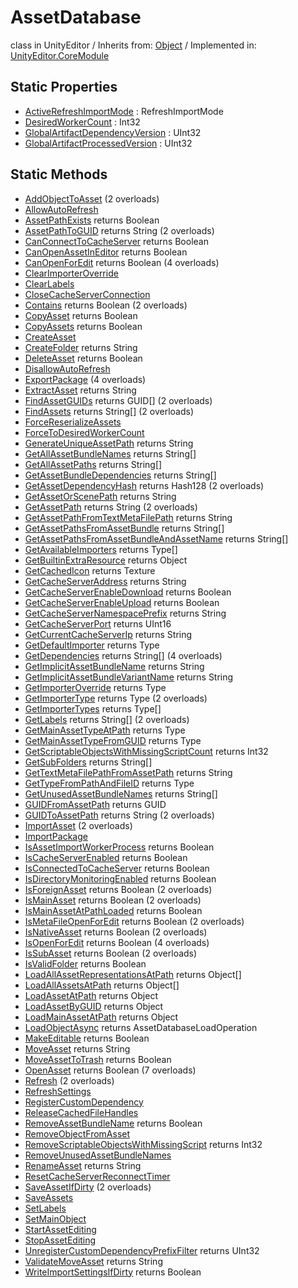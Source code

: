 # AssetDatabase
class in UnityEditor
 / Inherits from: <a href="https://docs.unity3d.com/6000.2/Documentation/ScriptReference/Object.html">Object</a> / Implemented in: <a href="https://docs.unity3d.com/6000.2/Documentation/ScriptReference/UnityEditor.CoreModule.html">UnityEditor.CoreModule</a>

## Static Properties
- <a href="https://docs.unity3d.com/6000.2/Documentation/ScriptReference/AssetDatabase-ActiveRefreshImportMode.html">ActiveRefreshImportMode</a> : RefreshImportMode
- <a href="https://docs.unity3d.com/6000.2/Documentation/ScriptReference/AssetDatabase-DesiredWorkerCount.html">DesiredWorkerCount</a> : Int32
- <a href="https://docs.unity3d.com/6000.2/Documentation/ScriptReference/AssetDatabase-GlobalArtifactDependencyVersion.html">GlobalArtifactDependencyVersion</a> : UInt32
- <a href="https://docs.unity3d.com/6000.2/Documentation/ScriptReference/AssetDatabase-GlobalArtifactProcessedVersion.html">GlobalArtifactProcessedVersion</a> : UInt32

## Static Methods
- <a href="https://docs.unity3d.com/6000.2/Documentation/ScriptReference/AssetDatabase.AddObjectToAsset.html">AddObjectToAsset</a> (2 overloads)
- <a href="https://docs.unity3d.com/6000.2/Documentation/ScriptReference/AssetDatabase.AllowAutoRefresh.html">AllowAutoRefresh</a>
- <a href="https://docs.unity3d.com/6000.2/Documentation/ScriptReference/AssetDatabase.AssetPathExists.html">AssetPathExists</a> returns Boolean
- <a href="https://docs.unity3d.com/6000.2/Documentation/ScriptReference/AssetDatabase.AssetPathToGUID.html">AssetPathToGUID</a> returns String (2 overloads)
- <a href="https://docs.unity3d.com/6000.2/Documentation/ScriptReference/AssetDatabase.CanConnectToCacheServer.html">CanConnectToCacheServer</a> returns Boolean
- <a href="https://docs.unity3d.com/6000.2/Documentation/ScriptReference/AssetDatabase.CanOpenAssetInEditor.html">CanOpenAssetInEditor</a> returns Boolean
- <a href="https://docs.unity3d.com/6000.2/Documentation/ScriptReference/AssetDatabase.CanOpenForEdit.html">CanOpenForEdit</a> returns Boolean (4 overloads)
- <a href="https://docs.unity3d.com/6000.2/Documentation/ScriptReference/AssetDatabase.ClearImporterOverride.html">ClearImporterOverride</a>
- <a href="https://docs.unity3d.com/6000.2/Documentation/ScriptReference/AssetDatabase.ClearLabels.html">ClearLabels</a>
- <a href="https://docs.unity3d.com/6000.2/Documentation/ScriptReference/AssetDatabase.CloseCacheServerConnection.html">CloseCacheServerConnection</a>
- <a href="https://docs.unity3d.com/6000.2/Documentation/ScriptReference/AssetDatabase.Contains.html">Contains</a> returns Boolean (2 overloads)
- <a href="https://docs.unity3d.com/6000.2/Documentation/ScriptReference/AssetDatabase.CopyAsset.html">CopyAsset</a> returns Boolean
- <a href="https://docs.unity3d.com/6000.2/Documentation/ScriptReference/AssetDatabase.CopyAssets.html">CopyAssets</a> returns Boolean
- <a href="https://docs.unity3d.com/6000.2/Documentation/ScriptReference/AssetDatabase.CreateAsset.html">CreateAsset</a>
- <a href="https://docs.unity3d.com/6000.2/Documentation/ScriptReference/AssetDatabase.CreateFolder.html">CreateFolder</a> returns String
- <a href="https://docs.unity3d.com/6000.2/Documentation/ScriptReference/AssetDatabase.DeleteAsset.html">DeleteAsset</a> returns Boolean
- <a href="https://docs.unity3d.com/6000.2/Documentation/ScriptReference/AssetDatabase.DisallowAutoRefresh.html">DisallowAutoRefresh</a>
- <a href="https://docs.unity3d.com/6000.2/Documentation/ScriptReference/AssetDatabase.ExportPackage.html">ExportPackage</a> (4 overloads)
- <a href="https://docs.unity3d.com/6000.2/Documentation/ScriptReference/AssetDatabase.ExtractAsset.html">ExtractAsset</a> returns String
- <a href="https://docs.unity3d.com/6000.2/Documentation/ScriptReference/AssetDatabase.FindAssetGUIDs.html">FindAssetGUIDs</a> returns GUID[] (2 overloads)
- <a href="https://docs.unity3d.com/6000.2/Documentation/ScriptReference/AssetDatabase.FindAssets.html">FindAssets</a> returns String[] (2 overloads)
- <a href="https://docs.unity3d.com/6000.2/Documentation/ScriptReference/AssetDatabase.ForceReserializeAssets.html">ForceReserializeAssets</a>
- <a href="https://docs.unity3d.com/6000.2/Documentation/ScriptReference/AssetDatabase.ForceToDesiredWorkerCount.html">ForceToDesiredWorkerCount</a>
- <a href="https://docs.unity3d.com/6000.2/Documentation/ScriptReference/AssetDatabase.GenerateUniqueAssetPath.html">GenerateUniqueAssetPath</a> returns String
- <a href="https://docs.unity3d.com/6000.2/Documentation/ScriptReference/AssetDatabase.GetAllAssetBundleNames.html">GetAllAssetBundleNames</a> returns String[]
- <a href="https://docs.unity3d.com/6000.2/Documentation/ScriptReference/AssetDatabase.GetAllAssetPaths.html">GetAllAssetPaths</a> returns String[]
- <a href="https://docs.unity3d.com/6000.2/Documentation/ScriptReference/AssetDatabase.GetAssetBundleDependencies.html">GetAssetBundleDependencies</a> returns String[]
- <a href="https://docs.unity3d.com/6000.2/Documentation/ScriptReference/AssetDatabase.GetAssetDependencyHash.html">GetAssetDependencyHash</a> returns Hash128 (2 overloads)
- <a href="https://docs.unity3d.com/6000.2/Documentation/ScriptReference/AssetDatabase.GetAssetOrScenePath.html">GetAssetOrScenePath</a> returns String
- <a href="https://docs.unity3d.com/6000.2/Documentation/ScriptReference/AssetDatabase.GetAssetPath.html">GetAssetPath</a> returns String (2 overloads)
- <a href="https://docs.unity3d.com/6000.2/Documentation/ScriptReference/AssetDatabase.GetAssetPathFromTextMetaFilePath.html">GetAssetPathFromTextMetaFilePath</a> returns String
- <a href="https://docs.unity3d.com/6000.2/Documentation/ScriptReference/AssetDatabase.GetAssetPathsFromAssetBundle.html">GetAssetPathsFromAssetBundle</a> returns String[]
- <a href="https://docs.unity3d.com/6000.2/Documentation/ScriptReference/AssetDatabase.GetAssetPathsFromAssetBundleAndAssetName.html">GetAssetPathsFromAssetBundleAndAssetName</a> returns String[]
- <a href="https://docs.unity3d.com/6000.2/Documentation/ScriptReference/AssetDatabase.GetAvailableImporters.html">GetAvailableImporters</a> returns Type[]
- <a href="https://docs.unity3d.com/6000.2/Documentation/ScriptReference/AssetDatabase.GetBuiltinExtraResource.html">GetBuiltinExtraResource</a> returns Object
- <a href="https://docs.unity3d.com/6000.2/Documentation/ScriptReference/AssetDatabase.GetCachedIcon.html">GetCachedIcon</a> returns Texture
- <a href="https://docs.unity3d.com/6000.2/Documentation/ScriptReference/AssetDatabase.GetCacheServerAddress.html">GetCacheServerAddress</a> returns String
- <a href="https://docs.unity3d.com/6000.2/Documentation/ScriptReference/AssetDatabase.GetCacheServerEnableDownload.html">GetCacheServerEnableDownload</a> returns Boolean
- <a href="https://docs.unity3d.com/6000.2/Documentation/ScriptReference/AssetDatabase.GetCacheServerEnableUpload.html">GetCacheServerEnableUpload</a> returns Boolean
- <a href="https://docs.unity3d.com/6000.2/Documentation/ScriptReference/AssetDatabase.GetCacheServerNamespacePrefix.html">GetCacheServerNamespacePrefix</a> returns String
- <a href="https://docs.unity3d.com/6000.2/Documentation/ScriptReference/AssetDatabase.GetCacheServerPort.html">GetCacheServerPort</a> returns UInt16
- <a href="https://docs.unity3d.com/6000.2/Documentation/ScriptReference/AssetDatabase.GetCurrentCacheServerIp.html">GetCurrentCacheServerIp</a> returns String
- <a href="https://docs.unity3d.com/6000.2/Documentation/ScriptReference/AssetDatabase.GetDefaultImporter.html">GetDefaultImporter</a> returns Type
- <a href="https://docs.unity3d.com/6000.2/Documentation/ScriptReference/AssetDatabase.GetDependencies.html">GetDependencies</a> returns String[] (4 overloads)
- <a href="https://docs.unity3d.com/6000.2/Documentation/ScriptReference/AssetDatabase.GetImplicitAssetBundleName.html">GetImplicitAssetBundleName</a> returns String
- <a href="https://docs.unity3d.com/6000.2/Documentation/ScriptReference/AssetDatabase.GetImplicitAssetBundleVariantName.html">GetImplicitAssetBundleVariantName</a> returns String
- <a href="https://docs.unity3d.com/6000.2/Documentation/ScriptReference/AssetDatabase.GetImporterOverride.html">GetImporterOverride</a> returns Type
- <a href="https://docs.unity3d.com/6000.2/Documentation/ScriptReference/AssetDatabase.GetImporterType.html">GetImporterType</a> returns Type (2 overloads)
- <a href="https://docs.unity3d.com/6000.2/Documentation/ScriptReference/AssetDatabase.GetImporterTypes.html">GetImporterTypes</a> returns Type[]
- <a href="https://docs.unity3d.com/6000.2/Documentation/ScriptReference/AssetDatabase.GetLabels.html">GetLabels</a> returns String[] (2 overloads)
- <a href="https://docs.unity3d.com/6000.2/Documentation/ScriptReference/AssetDatabase.GetMainAssetTypeAtPath.html">GetMainAssetTypeAtPath</a> returns Type
- <a href="https://docs.unity3d.com/6000.2/Documentation/ScriptReference/AssetDatabase.GetMainAssetTypeFromGUID.html">GetMainAssetTypeFromGUID</a> returns Type
- <a href="https://docs.unity3d.com/6000.2/Documentation/ScriptReference/AssetDatabase.GetScriptableObjectsWithMissingScriptCount.html">GetScriptableObjectsWithMissingScriptCount</a> returns Int32
- <a href="https://docs.unity3d.com/6000.2/Documentation/ScriptReference/AssetDatabase.GetSubFolders.html">GetSubFolders</a> returns String[]
- <a href="https://docs.unity3d.com/6000.2/Documentation/ScriptReference/AssetDatabase.GetTextMetaFilePathFromAssetPath.html">GetTextMetaFilePathFromAssetPath</a> returns String
- <a href="https://docs.unity3d.com/6000.2/Documentation/ScriptReference/AssetDatabase.GetTypeFromPathAndFileID.html">GetTypeFromPathAndFileID</a> returns Type
- <a href="https://docs.unity3d.com/6000.2/Documentation/ScriptReference/AssetDatabase.GetUnusedAssetBundleNames.html">GetUnusedAssetBundleNames</a> returns String[]
- <a href="https://docs.unity3d.com/6000.2/Documentation/ScriptReference/AssetDatabase.GUIDFromAssetPath.html">GUIDFromAssetPath</a> returns GUID
- <a href="https://docs.unity3d.com/6000.2/Documentation/ScriptReference/AssetDatabase.GUIDToAssetPath.html">GUIDToAssetPath</a> returns String (2 overloads)
- <a href="https://docs.unity3d.com/6000.2/Documentation/ScriptReference/AssetDatabase.ImportAsset.html">ImportAsset</a> (2 overloads)
- <a href="https://docs.unity3d.com/6000.2/Documentation/ScriptReference/AssetDatabase.ImportPackage.html">ImportPackage</a>
- <a href="https://docs.unity3d.com/6000.2/Documentation/ScriptReference/AssetDatabase.IsAssetImportWorkerProcess.html">IsAssetImportWorkerProcess</a> returns Boolean
- <a href="https://docs.unity3d.com/6000.2/Documentation/ScriptReference/AssetDatabase.IsCacheServerEnabled.html">IsCacheServerEnabled</a> returns Boolean
- <a href="https://docs.unity3d.com/6000.2/Documentation/ScriptReference/AssetDatabase.IsConnectedToCacheServer.html">IsConnectedToCacheServer</a> returns Boolean
- <a href="https://docs.unity3d.com/6000.2/Documentation/ScriptReference/AssetDatabase.IsDirectoryMonitoringEnabled.html">IsDirectoryMonitoringEnabled</a> returns Boolean
- <a href="https://docs.unity3d.com/6000.2/Documentation/ScriptReference/AssetDatabase.IsForeignAsset.html">IsForeignAsset</a> returns Boolean (2 overloads)
- <a href="https://docs.unity3d.com/6000.2/Documentation/ScriptReference/AssetDatabase.IsMainAsset.html">IsMainAsset</a> returns Boolean (2 overloads)
- <a href="https://docs.unity3d.com/6000.2/Documentation/ScriptReference/AssetDatabase.IsMainAssetAtPathLoaded.html">IsMainAssetAtPathLoaded</a> returns Boolean
- <a href="https://docs.unity3d.com/6000.2/Documentation/ScriptReference/AssetDatabase.IsMetaFileOpenForEdit.html">IsMetaFileOpenForEdit</a> returns Boolean (2 overloads)
- <a href="https://docs.unity3d.com/6000.2/Documentation/ScriptReference/AssetDatabase.IsNativeAsset.html">IsNativeAsset</a> returns Boolean (2 overloads)
- <a href="https://docs.unity3d.com/6000.2/Documentation/ScriptReference/AssetDatabase.IsOpenForEdit.html">IsOpenForEdit</a> returns Boolean (4 overloads)
- <a href="https://docs.unity3d.com/6000.2/Documentation/ScriptReference/AssetDatabase.IsSubAsset.html">IsSubAsset</a> returns Boolean (2 overloads)
- <a href="https://docs.unity3d.com/6000.2/Documentation/ScriptReference/AssetDatabase.IsValidFolder.html">IsValidFolder</a> returns Boolean
- <a href="https://docs.unity3d.com/6000.2/Documentation/ScriptReference/AssetDatabase.LoadAllAssetRepresentationsAtPath.html">LoadAllAssetRepresentationsAtPath</a> returns Object[]
- <a href="https://docs.unity3d.com/6000.2/Documentation/ScriptReference/AssetDatabase.LoadAllAssetsAtPath.html">LoadAllAssetsAtPath</a> returns Object[]
- <a href="https://docs.unity3d.com/6000.2/Documentation/ScriptReference/AssetDatabase.LoadAssetAtPath.html">LoadAssetAtPath</a> returns Object
- <a href="https://docs.unity3d.com/6000.2/Documentation/ScriptReference/AssetDatabase.LoadAssetByGUID.html">LoadAssetByGUID</a> returns Object
- <a href="https://docs.unity3d.com/6000.2/Documentation/ScriptReference/AssetDatabase.LoadMainAssetAtPath.html">LoadMainAssetAtPath</a> returns Object
- <a href="https://docs.unity3d.com/6000.2/Documentation/ScriptReference/AssetDatabase.LoadObjectAsync.html">LoadObjectAsync</a> returns AssetDatabaseLoadOperation
- <a href="https://docs.unity3d.com/6000.2/Documentation/ScriptReference/AssetDatabase.MakeEditable.html">MakeEditable</a> returns Boolean
- <a href="https://docs.unity3d.com/6000.2/Documentation/ScriptReference/AssetDatabase.MoveAsset.html">MoveAsset</a> returns String
- <a href="https://docs.unity3d.com/6000.2/Documentation/ScriptReference/AssetDatabase.MoveAssetToTrash.html">MoveAssetToTrash</a> returns Boolean
- <a href="https://docs.unity3d.com/6000.2/Documentation/ScriptReference/AssetDatabase.OpenAsset.html">OpenAsset</a> returns Boolean (7 overloads)
- <a href="https://docs.unity3d.com/6000.2/Documentation/ScriptReference/AssetDatabase.Refresh.html">Refresh</a> (2 overloads)
- <a href="https://docs.unity3d.com/6000.2/Documentation/ScriptReference/AssetDatabase.RefreshSettings.html">RefreshSettings</a>
- <a href="https://docs.unity3d.com/6000.2/Documentation/ScriptReference/AssetDatabase.RegisterCustomDependency.html">RegisterCustomDependency</a>
- <a href="https://docs.unity3d.com/6000.2/Documentation/ScriptReference/AssetDatabase.ReleaseCachedFileHandles.html">ReleaseCachedFileHandles</a>
- <a href="https://docs.unity3d.com/6000.2/Documentation/ScriptReference/AssetDatabase.RemoveAssetBundleName.html">RemoveAssetBundleName</a> returns Boolean
- <a href="https://docs.unity3d.com/6000.2/Documentation/ScriptReference/AssetDatabase.RemoveObjectFromAsset.html">RemoveObjectFromAsset</a>
- <a href="https://docs.unity3d.com/6000.2/Documentation/ScriptReference/AssetDatabase.RemoveScriptableObjectsWithMissingScript.html">RemoveScriptableObjectsWithMissingScript</a> returns Int32
- <a href="https://docs.unity3d.com/6000.2/Documentation/ScriptReference/AssetDatabase.RemoveUnusedAssetBundleNames.html">RemoveUnusedAssetBundleNames</a>
- <a href="https://docs.unity3d.com/6000.2/Documentation/ScriptReference/AssetDatabase.RenameAsset.html">RenameAsset</a> returns String
- <a href="https://docs.unity3d.com/6000.2/Documentation/ScriptReference/AssetDatabase.ResetCacheServerReconnectTimer.html">ResetCacheServerReconnectTimer</a>
- <a href="https://docs.unity3d.com/6000.2/Documentation/ScriptReference/AssetDatabase.SaveAssetIfDirty.html">SaveAssetIfDirty</a> (2 overloads)
- <a href="https://docs.unity3d.com/6000.2/Documentation/ScriptReference/AssetDatabase.SaveAssets.html">SaveAssets</a>
- <a href="https://docs.unity3d.com/6000.2/Documentation/ScriptReference/AssetDatabase.SetLabels.html">SetLabels</a>
- <a href="https://docs.unity3d.com/6000.2/Documentation/ScriptReference/AssetDatabase.SetMainObject.html">SetMainObject</a>
- <a href="https://docs.unity3d.com/6000.2/Documentation/ScriptReference/AssetDatabase.StartAssetEditing.html">StartAssetEditing</a>
- <a href="https://docs.unity3d.com/6000.2/Documentation/ScriptReference/AssetDatabase.StopAssetEditing.html">StopAssetEditing</a>
- <a href="https://docs.unity3d.com/6000.2/Documentation/ScriptReference/AssetDatabase.UnregisterCustomDependencyPrefixFilter.html">UnregisterCustomDependencyPrefixFilter</a> returns UInt32
- <a href="https://docs.unity3d.com/6000.2/Documentation/ScriptReference/AssetDatabase.ValidateMoveAsset.html">ValidateMoveAsset</a> returns String
- <a href="https://docs.unity3d.com/6000.2/Documentation/ScriptReference/AssetDatabase.WriteImportSettingsIfDirty.html">WriteImportSettingsIfDirty</a> returns Boolean
